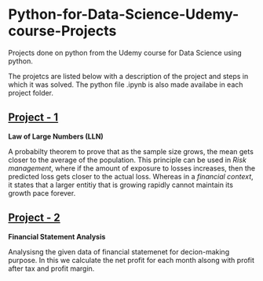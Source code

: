 # Python-for-Data-Science-Udemy-course-Projects
Projects done on python from the Udemy course for Data Science using python.

The projetcs are listed below with a description of the project and steps in which it was solved. The python file .ipynb is also made availabe in each project folder.

## [Project - 1](https://github.com/Menon-R/Python-for-Data-Science-Udemy-course-Projects/blob/master/Project%20-1%20Law%20of%20Large%20Numbers)

**Law of Large Numbers (LLN)**

A probabilty theorem to prove that as the sample size grows, the mean gets closer to the average of the population. This principle can be used in *Risk management*, where if the amount of exposure to losses increases, then the predicted loss gets closer to the actual loss. Whereas in a *financial context*, it states that a larger entitiy that is growing rapidly cannot maintain its growth pace forever.

## [Project - 2](https://github.com/Menon-R/Python-for-Data-Science-Udemy-course-Projects/blob/master/)

**Financial Statement Analysis**

Analysisng the given data of financial statemenet for decion-making purpose. In this we calculate the net profit for each month alsong with profit after tax and profit margin.
